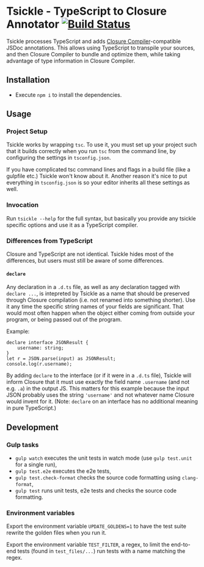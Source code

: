 # Tsickle - TypeScript to Closure Annotator [![Build Status](https://travis-ci.org/angular/tsickle.svg?branch=master)](https://travis-ci.org/angular/tsickle)

Tsickle processes TypeScript and adds [Closure Compiler]-compatible JSDoc
annotations. This allows using TypeScript to transpile your sources, and then
Closure Compiler to bundle and optimize them, while taking advantage of type
information in Closure Compiler.

[Closure Compiler]: https://github.com/google/closure-compiler/

## Installation

- Execute `npm i` to install the dependencies.

## Usage

### Project Setup

Tsickle works by wrapping `tsc`.  To use it, you must set up your project such
that it builds correctly when you run `tsc` from the command line, by
configuring the settings in `tsconfig.json`.

If you have complicated tsc command lines and flags in a build file (like a
gulpfile etc.) Tsickle won't know about it.  Another reason it's nice to put
everything in `tsconfig.json` is so your editor inherits all these settings as
well.

### Invocation

Run `tsickle --help` for the full syntax, but basically you provide any tsickle
specific options and use it as a TypeScript compiler.

### Differences from TypeScript

Closure and TypeScript are not identical.  Tsickle hides most of the
differences, but users must still be aware of some differences.

#### `declare`

Any declaration in a `.d.ts` file, as well as any declaration tagged with
`declare ...`, is intepreted by Tsickle as a name that should be preserved
through Closure compilation (i.e. not renamed into something shorter).  Use it
any time the specific string names of your fields are significant.  That would
most often happen when the object either coming from outside your program, or
being passed out of the program.

Example:

    declare interface JSONResult {
        username: string;
    }
    let r = JSON.parse(input) as JSONResult;
    console.log(r.username);

By adding `declare` to the interface (or if it were in a `.d.ts` file), Tsickle
will inform Closure that it must use exactly the field name `.username` (and not
e.g. `.a`) in the output JS.  This matters for this example because the input
JSON probably uses the string `'username'` and not whatever name Closure would
invent for it.  (Note: `declare` on an interface has no additional meaning in
pure TypeScript.)

## Development

### Gulp tasks

- `gulp watch` executes the unit tests in watch mode (use `gulp test.unit` for a
  single run),
- `gulp test.e2e` executes the e2e tests,
- `gulp test.check-format` checks the source code formatting using
  `clang-format`,
- `gulp test` runs unit tests, e2e tests and checks the source code formatting.

### Environment variables

Export the environment variable `UPDATE_GOLDENS=1` to have the test suite
rewrite the golden files when you run it.

Export the environment variable `TEST_FILTER`, a regex, to limit the end-to-end
tests (found in `test_files/...`) run tests with a name matching the regex.